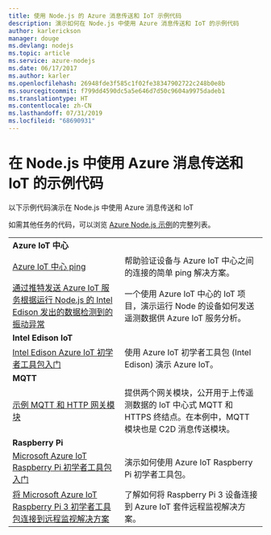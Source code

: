 ```yaml
---
title: 使用 Node.js 的 Azure 消息传送和 IoT 示例代码
description: 演示如何在 Node.js 中使用 Azure 消息传送和 IoT 的示例代码
author: karlerickson
manager: douge
ms.devlang: nodejs
ms.topic: article
ms.service: azure-nodejs
ms.date: 06/17/2017
ms.author: karler
ms.openlocfilehash: 26948fde3f585c1f02fe38347902722c248b0e8b
ms.sourcegitcommit: f799dd4590dc5a5e646d7d50c9604a9975dadeb1
ms.translationtype: HT
ms.contentlocale: zh-CN
ms.lasthandoff: 07/31/2019
ms.locfileid: "68690931"
---
```

# <a name="sample-code-for-using-azure-messaging-and-iot-with-nodejs"></a>在 Node.js 中使用 Azure 消息传送和 IoT 的示例代码

以下示例代码演示在 Node.js 中使用 Azure 消息传送和 IoT

如需其他任务的代码，可以浏览 [Azure Node.js 示例](https://azure.microsoft.com/resources/samples/?term=nodejs)的完整列表。

| | |
|---|---|
| **Azure IoT 中心** ||
| [Azure IoT 中心 ping](https://github.com/Azure-Samples/iot-hub-node-ping) | 帮助验证设备与 Azure IoT 中心之间的连接的简单 ping 解决方案。 |
| [通过推特发送 Azure IoT 服务根据运行 Node.js 的 Intel Edison 发出的数据检测到的振动异常](https://azure.microsoft.com/resources/samples/iot-hub-nodejs-intel-edison-vibration-anomaly-detection/) | 一个使用 Azure IoT 中心的 IoT 项目，演示运行 Node 的设备如何发送遥测数据供 Azure IoT 服务分析。 |
| **Intel Edison IoT** ||
| [Intel Edison Azure IoT 初学者工具包入门](https://github.com/Azure-Samples/iot-hub-node-intel-edison-getstartedkit) | 使用 Azure IoT 初学者工具包 (Intel Edison) 演示 Azure IoT。 |
| **MQTT** ||
| [示例 MQTT 和 HTTP 网关模块](https://github.com/Azure-Samples/iot-gateway-mqtt-http) | 提供两个网关模块，公开用于上传遥测数据的 IoT 中心式 MQTT 和 HTTPS 终结点。在本例中，MQTT 模块也是 C2D 消息传送模块。 |
| **Raspberry Pi** ||
| [Microsoft Azure IoT Raspberry Pi 初学者工具包入门](https://github.com/Azure-Samples/iot-hub-node-raspberrypi-getting-started) | 演示如何使用 Azure IoT Raspberry Pi 初学者工具包。 |
| [将 Microsoft Azure IoT Raspberry Pi 3 初学者工具包连接到远程监视解决方案](https://azure.microsoft.com/resources/samples/iot-remote-monitoring-node-raspberrypi-getstartedkit/) | 了解如何将 Raspberry Pi 3 设备连接到 Azure IoT 套件远程监视解决方案。 |
